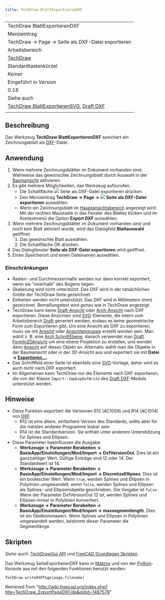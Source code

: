 ```yaml
---
title: TechDraw BlattExportierenDXF
---
```


|                                                                                                                                   |
| --------------------------------------------------------------------------------------------------------------------------------- |
| TechDraw BlattExportierenDXF                                                                                                      |
| Menüeintrag                                                                                                                       |
| TechDraw → Page → Seite als DXF-Datei exportieren                                                                                 |
| Arbeitsbereich                                                                                                                    |
| [TechDraw](/TechDraw_Workbench/de "TechDraw Workbench/de")                                                                        |
| Standardtastenkürzel                                                                                                              |
| _Keiner_                                                                                                                          |
| Eingeführt in Version                                                                                                             |
| 0.18                                                                                                                              |
| Siehe auch                                                                                                                        |
| [TechDraw BlattExportierenSVG](/TechDraw_ExportPageSVG/de "TechDraw ExportPageSVG/de"), [Draft DXF](/Draft_DXF/de "Draft DXF/de") |
|                                                                                                                                   |

## Beschreibung

Das Werkzeug **TechDraw BlattExportierenDXF** speichert ein Zeichnungsblatt als [DXF](/DXF/de "DXF/de")-Datei.

## Anwendung

1. Wenn mehrere Zeichnungsblätter im Dokument vorhanden sind: Wahlweise das gewünschte Zeichnungsblatt durch Auswahl in der [Baumansicht](/Tree_view/de "Tree view/de") aktivieren.
2. Es gibt mehrere Möglichkeiten, das Werkzeug aufzurufen:
   - Die Schaltfläche ![](/images/TechDraw_ExportPageDXF.svg) Seite als DXF-Datei exportieren drücken.
   - Den Menüeintrag **TechDraw → Page → ![](/images/TechDraw_ExportPageDXF.svg) Seite als DXF-Datei exportieren** auswählen.
   - Wenn ein Zeichnungsblatt im [Hauptansichtsbereich](/Main_view_area/de "Main view area/de") angezeigt wird: Mit der rechten Maustaste in das Fenster des Blattes klicken und im Kontextmenü die Option **Export DXF** auswählen.
3. Wenn mehrere Zeichnungsblätter im Dokument vorhanden sind und noch kein Blatt aktiviert wurde, wird das Dialogfeld **Blattauswahl** geöffnet:
   1. Das gewünschte Blatt auswählen.
   2. Die Schaltfläche OK drücken.
4. Das Dialogfenster **Seite als DXF-Datei exportieren** wird geöffnet.
5. Einen Speicherort und einen Dateinamen auswählen.

### Einschränkungen

- Radien- und Durchmessermaße werden nur dann korrekt exportiert, wenn sie "innerhalb" des Bogens liegen.
- Skalierung wird nicht unterstützt. Das DXF wird in der tatsächlichen Größe der TechDraw Seite gezeichnet.
- Einheiten werden nicht unterstützt. Das DXF wird in Millimetern (mm) gezeichnet. Bemaßungstext wird genau wie in TechDraw angezeigt.
- TechDraw kann keine [Draft-Ansicht](/TechDraw_DraftView/de "TechDraw DraftView/de") oder [Arch-Ansicht](/TechDraw_ArchView/de "TechDraw ArchView/de") nach DXF exportieren. Diese Ansichten sind [SVG](/SVG/de "SVG/de")-Elemente, die intern vom Arbeitsbereich [Draft](/Draft_Workbench/de "Draft Workbench/de") generiert werden, sodass es keine geometrische Form zum Exportieren gibt. Um eine Ansicht als DXF zu exportieren, muss sie mit [Ansicht](/TechDraw_View/de "TechDraw View/de") oder [Ansichtengruppe](/TechDraw_ProjectionGroup/de "TechDraw ProjectionGroup/de") erstellt worden sein. Man wählt z. B. eine [Arch SchnittEbene](/Arch_SectionPlane/de "Arch SectionPlane/de"), danach verwendet man [Draft FormIn2DAnsicht](/Draft_Shape2DView/de "Draft Shape2DView/de") um eine ebene Projektion zu erstellen, und wendet dann [Ansicht](/TechDraw_View/de "TechDraw View/de") auf dieses Objekt an. Alternativ wählt man die Objekte in der Baumansicht oder in der 3D-Ansicht aus und exportiert sie mit **Datei → [Exportieren...](/Std_Export/de "Std Export/de")**.
- Das Schriftfeld einer Seite ist ebenfalls eine [SVG](/SVG/de "SVG/de")-Vorlage, daher wird es auch nicht nach DXF exportiert.
- Im Allgemeinen kann TechDraw nur die Elemente nach DXF exportieren, die von der Klasse `Import::ImpExpDxfWrite` des [Draft DXF](/Draft_DXF/de "Draft DXF/de")-Moduls unterstützt werden.

## Hinweise

- Diese Funktion exportiert die Versionen R12 (AC1009) und R14 (AC1014) von [DXF](/DXF/de "DXF/de").
  - R12 ist eine ältere, einfachere Version des Standards, sollte aber für die meisten anderen Programme lesbar sein.
  - R14 ist die Standardversion. Sie enthält unter anderem Unterstützung für Splines und Ellipsen.
- Diese Parameter beeinflussen die Ausgabe:
  - **Werkzeuge → Parameter Berabeiten → BasisApp/Einstellungen/Mod/Import → DxfVersionOut**. Dies ist ein ganzzahliger Wert. Gültige Einträge sind 12 oder 14. Der Standardwert ist 14.
  - **Werkzeuge → Parameter Berabeiten → BasisApp/Einstellungen/Mod/Import → DiscretizeEllipses**. Dies ist ein boolescher Wert. Wenn `true`, werden Splines und Ellipsen in Polylinien umgewandelt; wenn `false`, werden Splines und Ellipsen als Splines- und Ellipsenobjekte geschrieben. Die Vorgabe ist `false`. Wenn der Parameter DxfVersionOut 12 ist, werden Splines und Ellipsen immer in Polylinien konvertiert.
  - **Werkzeuge → Parameter Berabeiten → BasisApp/Einstellungen/Mod/Import → maxsegmentlength**. Dies ist ein Gleitkommawert. Wenn Splines und Ellipsen in Polylinien umgewandelt werden, bestimmt dieser Parameter die Segmentlänge.

## Skripten

_Siehe auch:_ [TechDrawGui API](/TechDrawGui_API/de "TechDrawGui API/de") und [FreeCAD Grundlagen Skripten](/FreeCAD_Scripting_Basics/de "FreeCAD Scripting Basics/de").

Das Werkzeug SeiteExportierenDXF kann in [Makros](/Macros/de "Macros/de") und von der [Python](/Python/de "Python/de")-Konsole aus mit den folgenden Funktionen benutzt werden:

```
TechDraw.writeDXFPage(page,filename)

```

Retrieved from "<http://wiki.freecad.org/index.php?title=TechDraw_ExportPageDXF/de&oldid=1487579>"
